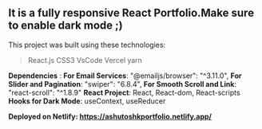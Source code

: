 <h2>It is a fully responsive React Portfolio.Make sure to enable dark mode ;)</h2> 



This project was built using these technologies:
 >React.js
 >CSS3
 >VsCode
 >Vercel
 >yarn

**Dependencies** :<be>
    **For Email Services**: "@emailjs/browser": "^3.11.0",<be>
    **For Slider and Pagination**: "swiper": "6.8.4",<be>
    **For Smooth Scroll and Link**: "react-scroll": "^1.8.9"<be>
    **React Project**: React, React-dom, React-scripts<be>
    **Hooks for Dark Mode**: useContext, useReducer<be>
    

**Deployed on Netlify: https://ashutoshkportfolio.netlify.app/**
